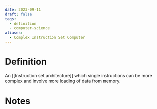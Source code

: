 ```yaml
---
date: 2023-09-11
draft: false
tags:
  - definition
  - computer-science
aliases:
  - Complex Instruction Set Computer
---
```

# Definition

An [[Instruction set architecture]] which single instructions can be more complex and involve more loading of data from memory.

# Notes
